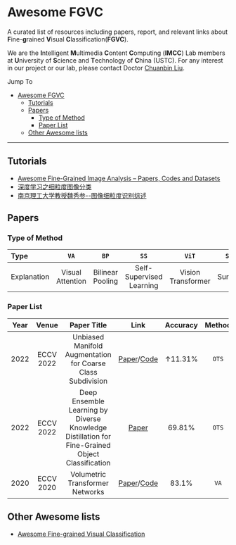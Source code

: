 # Awesome FGVC

A curated list of resources including papers, report, and relevant links about **F**ine-**g**rained **V**isual **C**lassification(**FGVC**). 

We are the **I**ntelligent **M**ultimedia **C**ontent **C**omputing (**IMCC**) Lab members at **U**niversity of **S**cience and **T**echnology of **C**hina (USTC). For any interest in our project or our lab, please contact Doctor [Chuanbin Liu](http://home.ustc.edu.cn/~lcb592/).

Jump To
- [Awesome FGVC](#awesome-fgvc)
  - [Tutorials](#tutorials)
  - [Papers](#papers)
    - [Type of Method](#type-of-method)
    - [Paper List](#paper-list)
  - [Other Awesome lists](#other-awesome-lists)
---

## Tutorials
- [Awesome Fine-Grained Image Analysis – Papers, Codes and Datasets](http://www.weixiushen.com/project/Awesome_FGIA/Awesome_FGIA.html "Awesome Fine-Grained Image Analysis – Papers, Codes and Datasets")
- [深度学习之细粒度图像分类](https://www.bilibili.com/video/BV1oM4y1u7tC/)
- [南京理工大学教授魏秀参--图像细粒度识别综述](https://www.bilibili.com/video/BV1oU4y1g7my)
## Papers

### Type of Method

| Type        | `VA`       | `BP`       | `SS`       |  `ViT`     |  `SV`     |  `OTS`     | 
|:----------- |:----------:|:----------:|:----------:|:----------:|:----------:|:----------:|
| Explanation | Visual Attention | Bilinear Pooling | Self-Supervised Learning | Vision Transformer | Survey | Others |

### Paper List

| Year      |  Venue | Paper Title | Link | Accuracy| Method |
| :----: | :-----: | :-----------: | :------: | :------: | :------: |
| 2022 | ECCV 2022 | Unbiased Manifold Augmentation for Coarse Class Subdivision | [Paper](https://link.springer.com/chapter/10.1007/978-3-031-19806-9_28)/[Code](https://github.com/leo-gb/UMA.) | ↑11.31% | `OTS` |
| 2022 | ECCV 2022 | Deep Ensemble Learning by Diverse Knowledge Distillation for Fine-Grained Object Classification | [Paper](https://link.springer.com/10.1007/978-3-031-20083-0_30) | 69.81% | `OTS` |
| 2020 |ECCV 2020 | Volumetric Transformer Networks | [Paper](https://link.springer.com/chapter/10.1007/978-3-030-58604-1_34)/[Code](https://github.com/seungryong/VTNs/)| 83.1% | `VA` |

## Other Awesome lists
- [Awesome Fine-grained Visual Classification](https://github.com/LionRoarRoar/Awesome-Fine-grained-Visual-Classification)